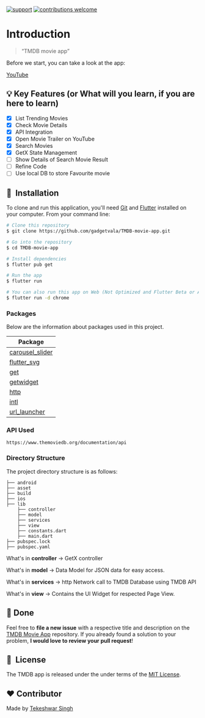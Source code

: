 [![support](https://img.shields.io/badge/plateform-flutter%7Candroid%20studio-9cf?style=plastic&logo=appveyor)](https://github.com/tsvillain/TMDB-movie-app)
[![contributions welcome](https://img.shields.io/badge/contributions-welcome-brightgreen.svg?style=flat)](https://github.com/tsvillain/TMDB-movie-app/issues)

# Introduction

> “TMDB movie app”

Before we start, you can take a look at the app:

[YouTube](youtu.be/elmpyxvxso4)

## :bulb: Key Features (or What will you learn, if you are here to learn)

- [x] List Trending Movies
- [x] Check Movie Details
- [x] API Integration
- [x] Open Movie Trailer on YouTube
- [x] Search Movies
- [x] GetX State Management
- [ ] Show Details of Search Movie Result
- [ ] Refine Code
- [ ] Use local DB to store Favourite movie

## 🚀 &nbsp;Installation

To clone and run this application, you'll need [Git](https://git-scm.com) and [Flutter](https://flutter.dev/docs/get-started/install) installed on your computer. From your command line:

```bash
# Clone this repository
$ git clone https://github.com/gadgetvala/TMDB-movie-app.git

# Go into the repository
$ cd TMDB-movie-app

# Install dependencies
$ flutter pub get

# Run the app
$ flutter run

# You can also run this app on Web (Not Optimized and Flutter Beta or Above Channel Required)
$ flutter run -d chrome
```

### Packages

Below are the information about packages used in this project.

| Package                                                     |
| ----------------------------------------------------------- |
| [carousel_slider](https://pub.dev/packages/carousel_slider) |
| [flutter_svg](https://pub.dev/packages/flutter_svg)         |
| [get](https://pub.dev/packages/get)                         |
| [getwidget](https://pub.dev/packages/getwidget)             |
| [http](https://pub.dev/packages/http)                       |
| [intl](https://pub.dev/packages/intl)                       |
| [url_launcher](https://pub.dev/packages/url_launcher)       |

### API Used

`https://www.themoviedb.org/documentation/api`

### Directory Structure

The project directory structure is as follows:

```
├── android
├── asset
├── build
├── ios
├── lib
    ├── controller
    ├── model
    ├── services
    ├── view
    ├── constants.dart
    ├── main.dart
├── pubspec.lock
├── pubspec.yaml

```

What's in **controller**
-> GetX controller

What's in **model**
-> Data Model for JSON data for easy access.

What's in **services**
-> http Network call to TMDB Database using TMDB API

What's in **view**
-> Contains the UI Widget for respected Page View.

## :clap: Done

Feel free to **file a new issue** with a respective title and description on the [TMDB Movie App](https://github.com/tsvillain/TMDB-movie-app/issues) repository. If you already found a solution to your problem, **I would love to review your pull request**!

## 📘&nbsp; License

The TMDB app is released under the under terms of the [MIT License](LICENSE).

## :heart: Contributor

Made by [Tekeshwar Singh](https://github.com/tsvillain)
